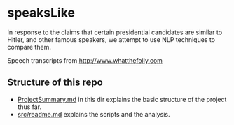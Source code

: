 # speaksLike

In response to the claims that certain presidential candidates are similar to Hitler, and other famous speakers, we attempt to use NLP techniques to compare them.

Speech transcripts from <http://www.whatthefolly.com>

## Structure of this repo

- [ProjectSummary.md](https://github.com/BBischof/speaksLike/blob/master/projectSummary.md) in this dir explains the basic structure of the project thus far.
- [src/readme.md](https://github.com/BBischof/speaksLike/blob/master/src/README.md) explains the scripts and the analysis.